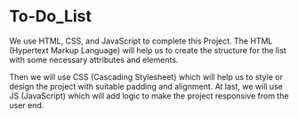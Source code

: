 # To-Do_List
We use HTML, CSS, and JavaScript to complete this Project. The HTML (Hypertext Markup Language) will help us to create the structure for the list with some necessary attributes and elements.

Then we will use CSS (Cascading Stylesheet) which will help us to style or design the project with suitable padding and alignment. At last, we will use JS (JavaScript) which will add logic to make the project responsive from the user end.
